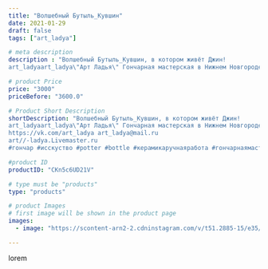```yaml
---
title: "Волшебный Бутыль_Кувшин"
date: 2021-01-29
draft: false
tags: ["art_ladya"]

# meta description
description : "Волшебный Бутыль_Кувшин, в котором живёт Джин! 
art_ladyaart_ladya\"Арт Ладья\" Гончарная мастерская в Нижнем Новгороде. Изготовление керамики и мастер//-классы"

# product Price
price: "3000"
priceBefore: "3600.0"

# Product Short Description
shortDescription: "Волшебный Бутыль_Кувшин, в котором живёт Джин! 
art_ladyaart_ladya\"Арт Ладья\" Гончарная мастерская в Нижнем Новгороде. Изготовление керамики и мастер//-классы по обучению. 
https://vk.com/art_ladya art_ladya@mail.ru 
art//-ladya.Livemaster.ru
#гончар #исскуство #potter #bottle #керамикаручнаяработа #гончарнаямастерская #керамиканазаказ #handmade #посудаизглины #керамика #гончарнаяпосуда #эксклюзивнаякерамика #painter #бутыль #decor #ceramicar #jug #claygoods #restaurant #earthenware #ceramic #design #magic #ceramicart #decanter #carafe #clay #кувшин #авторскаякерамика"

#product ID
productID: "CKn5c6UD21V"

# type must be "products"
type: "products"

# product Images
# first image will be shown in the product page
images:
  - image: "https://scontent-arn2-2.cdninstagram.com/v/t51.2885-15/e35/144131675_252032673000224_6590288280374710535_n.jpg?tp=1&_nc_ht=scontent-arn2-2.cdninstagram.com&_nc_cat=108&_nc_ohc=VMCzI5DmzgkAX-NoXJJ&ccb=7-4&oh=f15b9aea1d83fed504b9315e3e7ee9e6&oe=60856B33&_nc_sid=86f79a&ig_cache_key=MjQ5NzIxNzE5MzgxMDI5MjA1Mw%3D%3D.2-ccb7-4"

---
```

lorem

